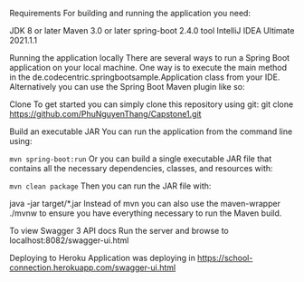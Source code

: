 Requirements
For building and running the application you need:

JDK 8 or later
Maven 3.0 or later
spring-boot 2.4.0
tool
IntelliJ IDEA Ultimate 2021.1.1

Running the application locally
There are several ways to run a Spring Boot application on your local machine. One way is to execute the main method in the de.codecentric.springbootsample.Application class from your IDE.
Alternatively you can use the Spring Boot Maven plugin like so:

Clone
To get started you can simply clone this repository using git:
git clone https://github.com/PhuNguyenThang/Capstone1.git

Build an executable JAR
You can run the application from the command line using:

`mvn spring-boot:run`
Or you can build a single executable JAR file that contains all the necessary dependencies, classes, and resources with:

`mvn clean package`
Then you can run the JAR file with:

java -jar target/*.jar
Instead of mvn you can also use the maven-wrapper ./mvnw to ensure you have everything necessary to run the Maven build.

To view Swagger 3 API docs
Run the server and browse to localhost:8082/swagger-ui.html

Deploying to Heroku
Application was deploying in https://school-connection.herokuapp.com/swagger-ui.html
